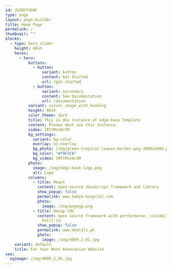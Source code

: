 ```yaml
---
id: JUJDCFVbWC
type: page
layout: page-builder
title: Home Page
permalink: /
thumbnail: ""
blocks:
  - type: hero_slider
    height: 60vh
    heros:
      - hero:
          buttons:
            - button:
                variant: button
                content: Get Started
                url: /get-started
            - button:
                variant: secondary
                content: See Documentation
                url: /documentation
          variant: visual_image_with_heading
          height: 80vh
          color_theme: dark
          title: This is dev instance of edge-base Template
          content: Please dont use this instance.
          video: lRTtMcx6rSM
          bg_settings:
            variant: bg-color
            overlay: no-overlay
            bg_photo: /img/green-tropical-leaves-border-png-3000x2400.png
            bg_color: "#79F3CB"
            bg_video: lRTtMcx6rSM
          photo:
            image: /img/edge-base-logo.png
            alt: Logo
          columns:
            - title: React
              content: open-source JavaScript framework and library
              show_popup: false
              permalink: www.hamza-hospital.com
              photo:
                image: /img/pngegg.png
            - title: Decap CMS
              content: open source framework with performance, scalability and security
                built-in.
              show_popup: false
              permalink: www.dentals.pk
              photo:
                image: /img/4000_2_01.jpg
    variant: default
    title: For Your Next Generation Website
seo:
  ogimage: /img/4000_2_01.jpg
---
```

